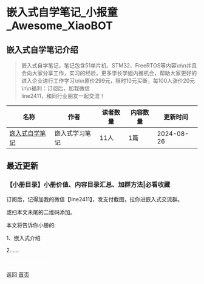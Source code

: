 # 嵌入式自学笔记_小报童_Awesome_XiaoBOT

## 嵌入式自学笔记介绍
> 嵌入式自学笔记，笔记包含51单片机、STM32、FreeRTOS等内容\n\n并且会向大家分享工作，实习的经验，更多学长学姐内推机会，帮助大家更好的进入企业进行工作学习\n\n原价299元，限时10元买断，每100人涨价20元\n\n福利：订阅后，加我微信  
line2411，和同行业朋友一起交流！  
  


|名称|作者|读者数量|内容数量|更新时间|
|---|---|---|---|---|
|[嵌入式自学笔记](https://xiaobot.net/p/2727690394?refer=9c3f1c95-a052-465a-9902-f6d75080262a)|嵌入式学习笔记|11人|1篇|2024-08-26|

## 最近更新
### 【小册目录】小册价值、内容目录汇总、加群方法|必看收藏

订阅后，记得加我的微信【line2411】，发支付截图，拉你进嵌入式交流群。

或扫本文未尾的二维码添加。

本文将告诉你小册的:

1、嵌入式介绍

2......


<a href="https://github.com/Reno9527/awesome-xiaobot" style="color: white; text-decoration: none;">awesome-xiaobot</a>

返回 [首页](../README.md)
